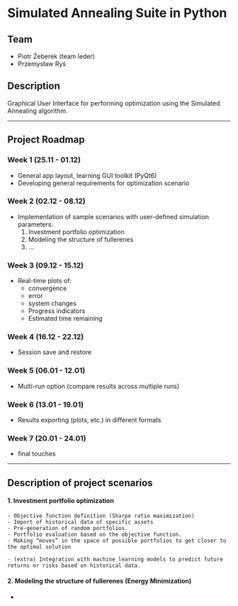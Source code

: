 # Simulated Annealing Suite in Python

## Team
- Piotr Żeberek (team leder)
- Przemysław Ryś

## Description
Graphical User Interface for performing optimization using the Simulated Annealing algorithm.
***
## Project Roadmap

### Week 1 (25.11 - 01.12)

- General app layout, learning GUI toolkit (PyQt6)
- Developing general requirements for optimization scenario

### Week 2 (02.12 - 08.12)

- Implementation of sample scenarios with user-defined simulation parameters:
  1. Investment portfolio optimization
  2. Modeling the structure of fullerenes
  3. ...

### Week 3 (09.12 - 15.12)

- Real-time plots of:
    - convergence
    - error
    - system changes
    - Progress indicators
    - Estimated time remaining

### Week 4 (16.12 - 22.12)

- Session save and restore 

### Week 5 (06.01 - 12.01)

- Multi-run option (compare results across multiple runs)

### Week 6 (13.01 - 19.01)

- Results exporting (plots, etc.) in different formats

### Week 7 (20.01 - 24.01)

- final touches

***

## Description of project scenarios

#### 1. Investment portfolio optimization

    - Objective function definition (Sharpe ratio maximization)
    - Import of historical data of specific assets
    - Pre-generation of random portfolios.
    - Portfolio evaluation based on the objective function.
    - Making “moves” in the space of possible portfolios to get closer to the optimal solution

    - (extra) Integration with machine learning models to predict future returns or risks based on historical data.

#### 2. Modeling the structure of fullerenes (Energy Minimization)

  - 
